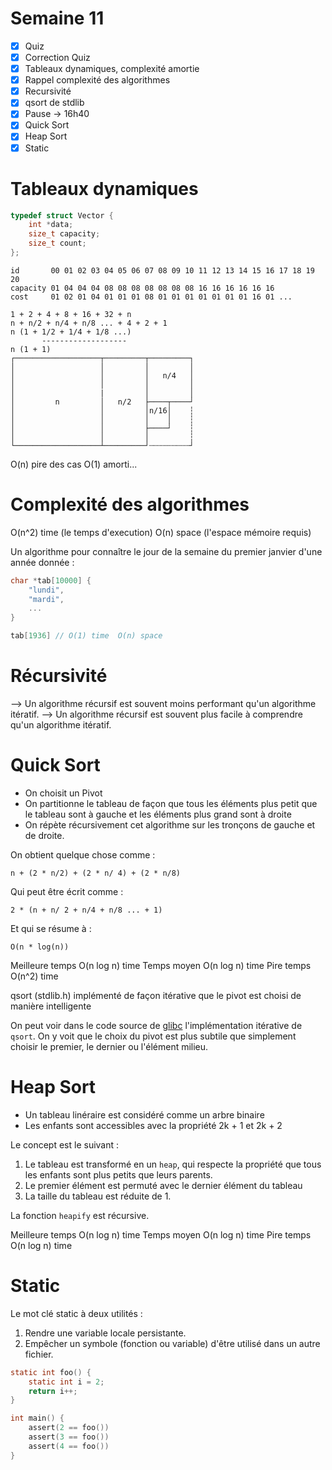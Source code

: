 # Semaine 11

- [x] Quiz
- [x] Correction Quiz
- [x] Tableaux dynamiques, complexité amortie
- [x] Rappel complexité des algorithmes
- [x] Recursivité
- [x] qsort de stdlib
- [x] Pause -> 16h40
- [x] Quick Sort
- [x] Heap Sort
- [x] Static

# Tableaux dynamiques

```c
typedef struct Vector {
    int *data;
    size_t capacity;
    size_t count;
};
```

```text
id       00 01 02 03 04 05 06 07 08 09 10 11 12 13 14 15 16 17 18 19 20
capacity 01 04 04 04 08 08 08 08 08 08 08 16 16 16 16 16 16
cost     01 02 01 04 01 01 01 08 01 01 01 01 01 01 01 16 01 ...

1 + 2 + 4 + 8 + 16 + 32 + n
n + n/2 + n/4 + n/8 ... + 4 + 2 + 1
n (1 + 1/2 + 1/4 + 1/8 ...)
       -------------------
n (1 + 1)
┌───────────────────┬─────────┬─────────┐
│                   │         │         │
│                   │         │   n/4   │
│                   │         │         │
│                   |         │         │
│         n         │   n/2   ├────┬────┘
│                   │         │n/16│    ┆
│                   │         │    │    ┆
│                   │         ├────┘    ┆
│                   │         │         ┆
└───────────────────┴─────────┘┄┄┄┄┄┄┄┄┄┘
```

O(n) pire des cas
O(1) amorti...

# Complexité des algorithmes

O(n^2) time   (le temps d'execution)
O(n)   space  (l'espace mémoire requis)

Un algorithme pour connaître le jour de la semaine du premier janvier d'une année donnée :

```c
char *tab[10000] {
    "lundi",
    "mardi",
    ...
}

tab[1936] // O(1) time  O(n) space
```



# Récursivité

--> Un algorithme récursif est souvent moins performant qu'un algorithme itératif.
--> Un algorithme récursif est souvent plus facile à comprendre qu'un algorithme itératif.

# Quick Sort

- On choisit un Pivot
- On partitionne le tableau de façon que tous les éléments plus petit que le tableau sont à gauche et les éléments plus grand sont à droite
- On répète récursivement cet algorithme sur les tronçons de gauche et de droite.

On obtient quelque chose comme :

    n + (2 * n/2) + (2 * n/ 4) + (2 * n/8)

Qui peut être écrit comme :

    2 * (n + n/ 2 + n/4 + n/8 ... + 1)

Et qui se résume à :

    O(n * log(n))

Meilleure temps O(n log n) time
Temps moyen     O(n log n) time
Pire temps      O(n^2) time

qsort (stdlib.h) implémenté de façon itérative
que le pivot est choisi de manière intelligente

On peut voir dans le code source de [glibc](https://github.com/bminor/glibc) l'implémentation itérative de `qsort`. On y voit que le choix du pivot est plus subtile que simplement choisir le premier, le dernier ou l'élément milieu. 

# Heap Sort

- Un tableau linéraire est considéré comme un arbre binaire
- Les enfants sont accessibles avec la propriété 2k + 1 et 2k + 2

Le concept est le suivant :

1. Le tableau est transformé en un `heap`, qui respecte la propriété que tous les enfants sont plus petits que leurs parents.
2. Le premier élément est permuté avec le dernier élément du tableau
3. La taille du tableau est réduite de 1.

La fonction `heapify` est récursive.

Meilleure temps O(n log n) time
Temps moyen     O(n log n) time
Pire temps      O(n log n) time

# Static

Le mot clé static à deux utilités :

1. Rendre une variable locale persistante.
2. Empêcher un symbole (fonction ou variable) d'être utilisé dans un autre fichier.

```c
static int foo() {
    static int i = 2;
    return i++;
}

int main() {
    assert(2 == foo())
    assert(3 == foo())
    assert(4 == foo())
}
```

